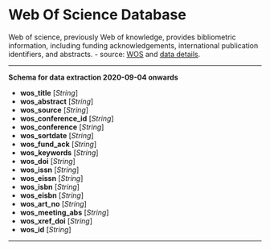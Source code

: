 # Web Of Science Database

Web of science, previously Web of knowledge, provides bibliometric information, including funding acknowledgements, international publication identifiers, and abstracts. - source: [WOS](https://clarivate.com/webofsciencegroup) and [data details](https://clarivate.com/webofsciencegroup/solutions/xml-and-apis).

---

**Schema for data extraction 2020-09-04 onwards**

+ **wos_title** [*String*]
+ **wos_abstract** [*String*]
+ **wos_source** [*String*]
+ **wos_conference_id** [*String*]
+ **wos_conference** [*String*]
+ **wos_sortdate** [*String*]
+ **wos_fund_ack** [*String*]
+ **wos_keywords** [*String*]
+ **wos_doi** [*String*]
+ **wos_issn** [*String*]
+ **wos_eissn** [*String*]
+ **wos_isbn** [*String*]
+ **wos_eisbn** [*String*]
+ **wos_art_no** [*String*]
+ **wos_meeting_abs** [*String*]
+ **wos_xref_doi** [*String*]
+ **wos_id** [*String*]

---